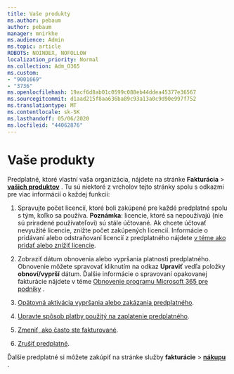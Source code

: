 ```yaml
---
title: Vaše produkty
ms.author: pebaum
author: pebaum
manager: mnirkhe
ms.audience: Admin
ms.topic: article
ROBOTS: NOINDEX, NOFOLLOW
localization_priority: Normal
ms.collection: Adm_O365
ms.custom:
- "9001669"
- "3736"
ms.openlocfilehash: 19acf6d8ab01c0599c088eb44ddea45377e36567
ms.sourcegitcommit: d1aad215f8aa636ba89c93a13a0c9d90e997f752
ms.translationtype: MT
ms.contentlocale: sk-SK
ms.lasthandoff: 05/06/2020
ms.locfileid: "44062876"
---
```

# <a name="your-products"></a>Vaše produkty

Predplatné, ktoré vlastní vaša organizácia, nájdete na stránke **Fakturácia** > **[vašich produktov](https://go.microsoft.com/fwlink/p/?linkid=842054)** . Tu sú niektoré z vrcholov tejto stránky spolu s odkazmi pre viac informácií o každej funkcii:

1. Spravujte počet licencií, ktoré boli zakúpené pre každé predplatné spolu s tým, koľko sa používa.  **Poznámka**: licencie, ktoré sa nepoužívajú (nie sú priradené používateľovi) sú stále účtované.  Ak chcete účtovať nevyužité licencie, znížte počet zakúpených licencií. Informácie o pridávaní alebo odstraňovaní licencií z predplatného nájdete [v téme ako pridať alebo znížiť licencie](https://docs.microsoft.com/alchemyinsights/how-to-add-or-reduce-licenses).

2. Zobraziť dátum obnovenia alebo vypršania platnosti predplatného.  Obnovenie môžete spravovať kliknutím na odkaz **Upraviť** vedľa položky **obnoví/vyprší** dátum.  Ďalšie informácie o spravovaní opakovanej fakturácie nájdete v téme [Obnovenie programu Microsoft 365 pre podniky](https://go.microsoft.com/fwlink/?linkid=2119216) .

3. [Opätovná aktivácia vypršania alebo zakázania predplatného](https://go.microsoft.com/fwlink/?linkid=2117519).

4. [Upravte spôsob platby použitý na zaplatenie predplatného](https://go.microsoft.com/fwlink/?linkid=2117167).

5. [Zmeniť, ako často ste fakturované](https://go.microsoft.com/fwlink/?linkid=2119112).

6. [Zrušiť predplatné](https://go.microsoft.com/fwlink/?linkid=2119113).

Ďalšie predplatné si môžete zakúpiť na stránke služby **fakturácie** > [**nákupu**](https://go.microsoft.com/fwlink/p/?linkid=868433) .
